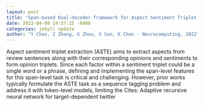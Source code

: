 ```yaml
--- 
layout: post 
title: "Span-based Dual-decoder framework for Aspect Sentiment Triplet Extraction" 
date: 2022-04-08 14:57:15 -0400 
categories: jekyll update 
author: "Y Chen, Z Zhang, G Zhou, X Sun, K Chen - Neurocomputing, 2022" 
--- 
```

Aspect sentiment triplet extraction (ASTE) aims to extract aspects from review sentences along with their corresponding opinions and sentiments to form opinion triplets. Since each factor within a sentiment triplet could be a single word or a phrase, defining and implementing the span-level features for this span-level task is critical and challenging. However, prior works typically formulate the ASTE task as a sequence tagging problem and address it with token-level models, limiting the Cites: Adaptive recursive neural network for target-dependent twitter